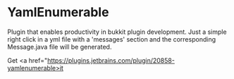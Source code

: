 # YamlEnumerable

Plugin that enables productivity in bukkit plugin development.
Just a simple right click in a yml file with a 'messages' section and the corresponding Message.java file will be generated.

Get <a href="https://plugins.jetbrains.com/plugin/20858-yamlenumerable>it</a>
